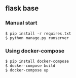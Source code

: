 ## flask base

### Manual start

    $ pip install -r requires.txt
    $ python manage.py runserver

### Using docker-compose

    $ pip install docker-compose
    $ docker-compose build
    $ docker-compose up
